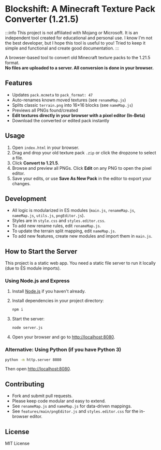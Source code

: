 # Blockshift: A Minecraft Texture Pack Converter (1.21.5)

:::info
This project is not affiliated with Mojang or Microsoft. It is an independent tool created for educational and personal use. I know I'm not the best developer, but I hope this tool is useful to you! Tried to keep it simple and functional and create good documentation.
:::

A browser-based tool to convert old Minecraft texture packs to the 1.21.5 format.  
**No files are uploaded to a server. All conversion is done in your browser.**

## Features

- Updates `pack.mcmeta` to `pack_format: 47`
- Auto-renames known moved textures (see `renameMap.js`)
- Splits classic `terrain.png` into 16×16 blocks (see `nameMap.js`)
- Previews all PNGs found/created
- **Edit textures directly in your browser with a pixel editor (In-Beta)**
- Download the converted or edited pack instantly

## Usage

1. Open `index.html` in your browser.
2. Drag and drop your old texture pack `.zip` or click the dropzone to select a file.
3. Click **Convert to 1.21.5**.
4. Browse and preview all PNGs. Click **Edit** on any PNG to open the pixel editor.
5. Save your edits, or use **Save As New Pack** in the editor to export your changes.

## Development

- All logic is modularized in ES modules (`main.js`, `renameMap.js`, `nameMap.js`, `utils.js`, `pngEditor.js`).
- Styles are in `style.css` and `styles.editor.css`.
- To add new rename rules, edit `renameMap.js`.
- To update the terrain split mapping, edit `nameMap.js`.
- To add new features, create new modules and import them in `main.js`.

## How to Start the Server

This project is a static web app. You need a static file server to run it locally (due to ES module imports).

### Using Node.js and Express

1. Install [Node.js](https://nodejs.org/) if you haven't already.
2. Install dependencies in your project directory:

   ```sh
   npm i
   ```
3. Start the server:

   ```sh
   node server.js
   ```

5. Open your browser and go to [http://localhost:8080](http://localhost:8080).

### Alternative: Using Python (if you have Python 3)

```sh
python -m http.server 8080
```

Then open [http://localhost:8080](http://localhost:8080).

## Contributing

- Fork and submit pull requests.
- Please keep code modular and easy to extend.
- See `renameMap.js` and `nameMap.js` for data-driven mappings.
- See `features/main/pngEditor.js` and `styles.editor.css` for the in-browser editor.

## License

MIT License